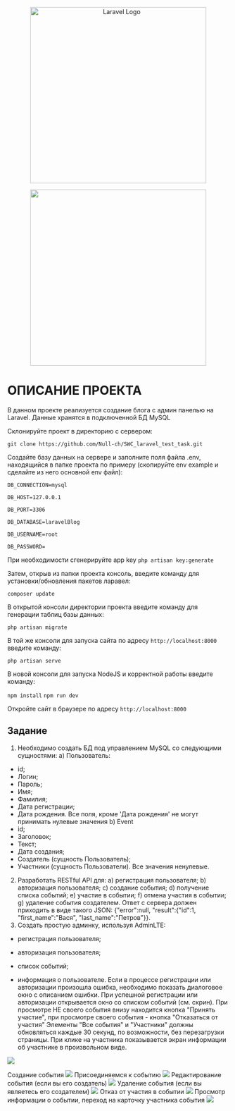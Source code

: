 <p align="center"><a href="https://laravel.com" target="_blank"><img src="https://raw.githubusercontent.com/laravel/art/master/logo-lockup/5%20SVG/2%20CMYK/1%20Full%20Color/laravel-logolockup-cmyk-red.svg" width="400" alt="Laravel Logo"></a></p>
<p align="center"><a href="https://softwarecenter.ru/" target="_blank"><img src="https://github.com/Null-ch/SWC_laravel_test_task/assets/65172872/4db4af6e-af19-4cfe-9f9f-109b88883ae7" width="400"></a></p>

# ОПИСАНИЕ ПРОЕКТА

В данном проекте реализуется создание блога с админ панелью на Laravel.
Данные хранятся в подключенной БД MySQL


Склонируйте проект в директорию с сервером:

`git clone https://github.com/Null-ch/SWC_laravel_test_task.git`

Создайте базу данных на сервере и заполните поля файла .env, находящийся в папке проекта по примеру (скопируйте env example и сделайте из него основной env файл):

`DB_CONNECTION=mysql`

`DB_HOST=127.0.0.1`

`DB_PORT=3306`

`DB_DATABASE=laravelBlog`

`DB_USERNAME=root`

`DB_PASSWORD=`

При необходимости сгенерируйте app key
`php artisan key:generate`

Затем, открыв из папки проекта консоль, введите команду для установки/обновления пакетов ларавел:

`composer update`

В открытой консоли директории проекта введите команду для генерации таблиц базы данных:

`php artisan migrate`

В той же консоли для запуска сайта по адресу `http://localhost:8000` введите команду:

`php artisan serve`

В новой консоли для запуска NodeJS и корректной работы введите команду:

`npm install`
`npm run dev`

Откройте сайт в браузере по адресу  `http://localhost:8000`
## Задание
1. Необходимо создать БД под управлением MySQL со следующими
сущностями:
а) Пользователь:
- id;
- Логин;
- Пароль;
- Имя;
- Фамилия;
- Дата регистрации;
- Дата рождения.
Все поля, кроме 'Дата рождения' не могут принимать нулевые значения
b) Event
- id;
- Заголовок;
- Текст;
- Дата создания;
- Создатель (сущность Пользователь);
- Участники (сущность Пользователи).
Все значения ненулевые.
2. Разработать RESTful API для:
а) регистрация пользователя;
b) авторизация пользователя;
c) создание события;
d) получение списка событий;
e) участие в событии;
f) отмена участия в событии;
g) удаление события создателем.
Ответ с сервера должен приходить в виде такого JSON: {"error":null,
"result":{"id":1, "first_name":"Вася", "last_name":"Петров"}}.
3. Создать простую админку, используя AdminLTE:
- регистрация пользователя;
- авторизация пользователя;

- список событий;
- информация о пользователе.
Если в процессе регистрации или авторизации произошла ошибка,
необходимо показать диалоговое окно с описанием ошибки. При
успешной регистрации или авторизации открывается окно со списком
событий (см. скрин).
При просмотре НЕ своего события внизу находится кнопка "Принять
участие", при просмотре своего события - кнопка "Отказаться от участия"
Элементы "Все события" и "Участники" должны обновляться каждые 30
секунд, по возможности, без перезагрузки страницы.
При клике на участника показывается экран информации об участнике в
произвольном виде.
<img src="https://github.com/Null-ch/SWC_laravel_test_task/assets/65172872/db812f91-8c02-4516-b6f1-d821a3a2b4a1">

Создание события
<img src="https://github.com/Null-ch/SWC_laravel_test_task/assets/65172872/04082b55-2a9c-496c-b1ad-54781a9827af">
Присоединяемся к событию
<img src="https://github.com/Null-ch/SWC_laravel_test_task/assets/65172872/c195c2bd-e7dd-4967-83e4-61df63afcf99">
Редактирование события (если вы его создатель)
<img src="https://github.com/Null-ch/SWC_laravel_test_task/assets/65172872/10524efc-2174-4b77-938f-81c94dac9e17">
Удаление события (если вы являетесь его создателем)
<img src="https://github.com/Null-ch/SWC_laravel_test_task/assets/65172872/b330642b-905c-4cba-81a5-a80bef91fb9d">
Отказ от участия в событии
<img src="https://github.com/Null-ch/SWC_laravel_test_task/assets/65172872/3a6c7b42-3e88-4802-a185-4787c1ad2c12">
Просмотр информации о событии, переход на карточку участника события
<img src="https://github.com/Null-ch/SWC_laravel_test_task/assets/65172872/851bf26c-07c1-4f7a-8f05-331a93fbd4a9">




